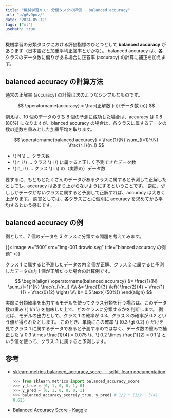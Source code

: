 ```yaml
---
title: "機械学習メモ: 分類タスクの評価 ─ balanced accuracy"
url: "p/g6v9puz/"
date: "2024-05-12"
tags: ["ml"]
useMath: true
---
```


機械学習の分類タスクにおける評価指標のひとつとして __balanced accuracy__ があります（日本語だと加重平均正答率とかかな）。
balanced accuracy は、各クラスのデータ数に偏りがある場合に正答率 (accuracy) の計算に補正を加えます。


balanced accuracy の計算方法
----

通常の正解率 (accuracy) の計算は次のようなシンプルなものです。

$$
\operatorname{accuracy} = \frac{正解数 (r)}{データ数 (n)}
$$

例えば、10 個のデータのうち 8 個の予測に成功した場合は、accuracy は 0.8 (80%) になりますが、blanced accuracy の場合は、各クラスに属するデータの数の逆数を重みとした加重平均を取ります。

$$
\operatorname{balanced accuracy} = \frac{1}{N} \sum_{i=1}^{N} \frac{r_i}{n_i}
$$

- \\( N \\) ... クラス数
- \\( r_i \\) ... クラス \\( i \\) に属すると正しく予測できたデータ数
- \\( n_i \\) ... クラス \\( i \\) の（実際の）データ数

要するに、もともとたくさんのデータがあるクラスに属すると予測して正解したとしても、accuracy はあまり上がらないようにするということです。
逆に、少ししかデータがないクラスに属すると予測して正解すれば、accuracy は大きく上がります。
感覚としては、各クラスごとに個別に accuracy を求めてから平均するという感じです。


balanced accuracy の例
----

例として、7 個のデータを 3 クラスに分類する問題を考えてみます。

{{< image w="500" src="img-001.drawio.svg" title="blanced accuracy の例題" >}}

クラス 1 に属すると予測したデータの内 2 個が正解、クラス 2 に属すると予測したデータの内 1 個が正解だった場合の計算例です。

$$
\begin{align}
\operatorname{balanced accuracy}
  &= \frac{1}{N} \sum_{i=1}^{N} \frac{r_i}{n_i} \\\\
  &= \frac{1}{3} \left( \frac{2}{4} + \frac{1}{1} + \frac{0}{2} \right) \\\\
  &= 0.5 \text{ (50%)}
\end{align}
$$

実際に分類確率を出力するモデルを使ってクラス分類を行う場合は、このデータ数の重み \\( 1/n \\) を加味した上で、どのクラスに分類するかを判断します。
例えば、モデルの出力として、クラス 1 の確率が 0.3、クラス 3 の確率が 0.2 という値が得られたとします。
このとき、単純にこの確率 \\( (0.3 \gt 0.2) \\) だけを見てクラス 1 に属するデータであると予測するのではなく、データ数の重みで補正した \\( 0.3 \times \frac{1}{4} = 0.075 \\)、\\( 0.2 \times \frac{1}{2} = 0.1 \\) という値を使って、クラス 3 に属すると予測します。


参考
----

- [sklearn.metrics.balanced_accuracy_score — scikit-learn documentation](https://scikit-learn.org/stable/modules/generated/sklearn.metrics.balanced_accuracy_score.html)
  ```python
  >>> from sklearn.metrics import balanced_accuracy_score
  >>> y_true = [0, 1, 0, 0, 1, 0]
  >>> y_pred = [0, 1, 0, 0, 0, 1]
  >>> balanced_accuracy_score(y_true, y_pred) # 1/2 * (1/2 + 3/4)
  0.625
  ```
- [Balanced Accuracy Score - Kaggle](https://www.kaggle.com/code/metric/balanced-accuracy-score)

